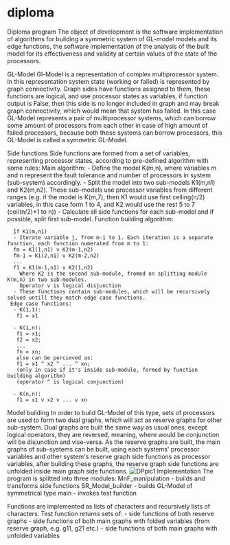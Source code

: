 # diploma
Diploma program
    The object of development is the software implementation of algorithms for building a symmetric system of GL-model models and its edge functions, the software implementation of the analysis of the built model for its effectiveness and validity at certain values of the state of the processors.

GL-Model
    Gl-Model is a representation of complex multiprocessor system. In this representation system state (working or failed) is represented by graph connectivity. Graph sides have functions assigned to them, these functions are logical, and use processor states as variables, if function output is False, then this side is no longer included in graph and may break graph connectivity, which would mean that system has failed. 
    In this case GL-Model represents a pair of multiprocessor systems, which can borrow some amount of processors from each other in case of high amount of failed processors, because both these systems can borrow processors, this GL-Model is called a symmetric <donor-recipient> GL-Model.

Side functions
    Side functions are formed from a set of variables, representing processor states, according to pre-defined algorithm with some rules:
     Main algorithm:
      - Define the model K(m,n), where variables m and n represent the fault tolerance and number of processors in system (sub-system) accordingly.
      - Split the model into two sub-models K1(m,n1) and K2(m,n2). These sub-models use processor variables from different ranges (e.g. if the model is K(m,7), then K1 would use first ceiling(n/2) variables, in this case form 1 to 4, and K2 would use the rest 5 to 7 (ceil(n/2)+1 to n))
      - Calculate all side functions for each sub-model and if possible, split first sub-model.
     Function building algorithm:
     
      If K1(m,n1)
      - Iterate variable j, from m-1 to 1. Each iteration is a separate function, each function numerated from m to 1:
      fm = K1(1,n1) v K2(m-1,n2)
      fm-1 = K1(2,n1) v K2(m-2,n2)
      ...
      f1 = K1(m-1,n1) v K2(1,n2)
        Where K2 is the second sub-module, fromed on splitting module K(m,n) in two sub-modules.
        Operator v is logical disjunction
      - These functions contain sub-modules, which will be recursively solved untill they match edge case functions.
     Edge case functions:
      - K(1,1):
       f1 = x1
      
      - K(1,n):
       f1 = x1;
       f2 = x2;
       ...
       fn = xn;
       also can be percieved as:
       f1 = x1 ^ x2 ^ ... ^ xn;
       (only in case if it's inside sub-module, formed by function building algorithm)
       (operator ^ is logical conjunction)
      
      - K(n,n):
       f1 = x1 v x2 v ... v xn

Model building
    In order to build GL-Model of this type, sets of processors are used to form two dual graphs, which will act as reserve graphs for other sub-system. Dual graphs are built the same way as usual ones, except logical operators, they are reversed, meaning, where would be conjunction will be disjunction and vise-versa.
    As the reserve graphs are built, the main graphs of sub-systems can be built, using each systems' processor variables and other system's reserve graph side functions as processor variables, after building these graphs, the reserve graph side functions are unfolded inside main graph side functions.
![DPpic1](https://github.com/Chedmass/diploma/assets/69762254/ef6e9e4f-b5b0-4489-a565-9b997bab9a92)
Implementation
   The program is splitted into three modules:
    MnF_manipulation - builds and transforms side functions
    SR_Model_builder - builds GL-Model of symmetrical <donor-recipient> type
    main - invokes test function
    
   Functions are implemented as lists of characters and recursively lists of characters.
    Test function returns sets of:
     - side functions of both reserve graphs
     - side functions of both main graphs with folded variables (from reserve graph, e.g. g11, g21 etc.)
     - side functions of both main graphs with unfolded variables
